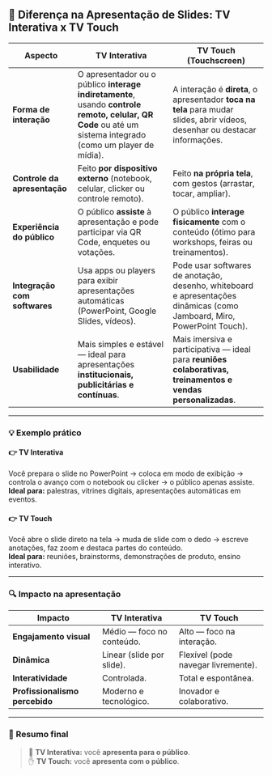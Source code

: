 ## 🎯 Diferença na Apresentação de Slides: TV Interativa x TV Touch

| **Aspecto** | **TV Interativa** | **TV Touch (Touchscreen)** |
|--------------|------------------|-----------------------------|
| **Forma de interação** | O apresentador ou o público **interage indiretamente**, usando **controle remoto, celular, QR Code** ou até um sistema integrado (como um player de mídia). | A interação é **direta**, o apresentador **toca na tela** para mudar slides, abrir vídeos, desenhar ou destacar informações. |
| **Controle da apresentação** | Feito **por dispositivo externo** (notebook, celular, clicker ou controle remoto). | Feito **na própria tela**, com gestos (arrastar, tocar, ampliar). |
| **Experiência do público** | O público **assiste** à apresentação e pode participar via QR Code, enquetes ou votações. | O público **interage fisicamente** com o conteúdo (ótimo para workshops, feiras ou treinamentos). |
| **Integração com softwares** | Usa apps ou players para exibir apresentações automáticas (PowerPoint, Google Slides, vídeos). | Pode usar softwares de anotação, desenho, whiteboard e apresentações dinâmicas (como Jamboard, Miro, PowerPoint Touch). |
| **Usabilidade** | Mais simples e estável — ideal para apresentações **institucionais, publicitárias e contínuas**. | Mais imersiva e participativa — ideal para **reuniões colaborativas, treinamentos e vendas personalizadas**. |

---

### 💡 Exemplo prático

#### 👉 TV Interativa
Você prepara o slide no PowerPoint → coloca em modo de exibição → controla o avanço com o notebook ou clicker → o público apenas assiste.  
**Ideal para:** palestras, vitrines digitais, apresentações automáticas em eventos.

#### 👉 TV Touch
Você abre o slide direto na tela → muda de slide com o dedo → escreve anotações, faz zoom e destaca partes do conteúdo.  
**Ideal para:** reuniões, brainstorms, demonstrações de produto, ensino interativo.

---

### 🔍 Impacto na apresentação

| **Impacto** | **TV Interativa** | **TV Touch** |
|--------------|------------------|---------------|
| **Engajamento visual** | Médio — foco no conteúdo. | Alto — foco na interação. |
| **Dinâmica** | Linear (slide por slide). | Flexível (pode navegar livremente). |
| **Interatividade** | Controlada. | Total e espontânea. |
| **Profissionalismo percebido** | Moderno e tecnológico. | Inovador e colaborativo. |

---

### 🧭 Resumo final
> 🎥 **TV Interativa:** você **apresenta para o público**.  
> ✋ **TV Touch:** você **apresenta com o público**.
